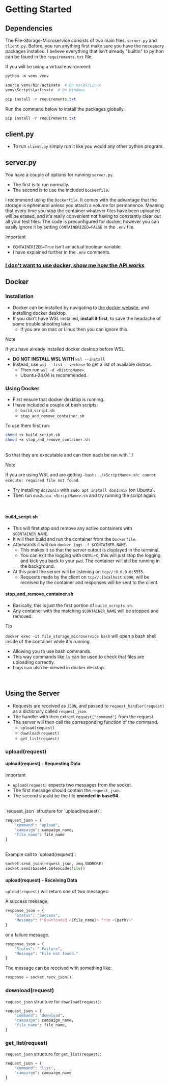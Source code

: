 # Getting Started
## Dependencies

The File-Storage-Microservice consists of two main files. `server.py` and `client.py`. Before, you run anything first make sure you have the necessary packages installed. I believe everything that isn't already "builtin" to python can be found in the `requirements.txt` file. 

If you will be using a virtual environment:

```powershell
python -m venv venv

source venv/bin/activate  # On macOS/Linux
venv\Scripts\activate  # On Windows

pip install -r requirements.txt

```

Run the command below to install the packages globally.

```powershell
pip install -r requirements.txt
```

## client.py

- To run `client.py` simply run it like you would any other python program. 

## server.py

You have a couple of options for running `server.py`.

- The first is to run normally. 
- The second is to use the included `Dockerfile`.

I recommend using the `Dockerfile`. It comes with the advantage that the storage is ephemeral unless you attach a volume for permanence. Meaning that every time you stop the container whatever files have been uploaded will be erased, and it's really convenient not having to constantly clear out all your test files. The code is preconfigured for docker, however you can easily ignore it by setting `CONTAINERIZED=FALSE` in the `.env` file. 

>[!important] 
> - `CONTAINERIZED=True` isn't an actual boolean variable.
> - I have explained further in the `.env` comments. 

### [I don't want to use docker, show me how the API works](#Using-the-Server)

##  Docker

### Installation

- Docker can be installed by navigating to [the docker website](https://www.docker.com/products/docker-desktop/), and installing  docker desktop. 
- If you don't have WSL installed, **install it first**, to save the headache of some trouble shooting later.
	- If you are on mac or Linux then you can ignore this.  


> [!note] 
> If you have already installed docker desktop before WSL. 
> - **DO NOT INSTALL WSL WITH** `wsl --install` 
> - Instead, use `wsl --list --verbose` to get a list of available distros.
> 	- Then run `wsl -d <DistroName>`.
> 	- Ubuntu-24.04 is recommended.


### Using Docker

- First ensure that docker desktop is running.
- I have included a couple of bash scripts:
	- `build_script.sh` 
	- `stop_and_remove_container.sh`

To use them first run:

```bash
chmod +x build_script.sh
chmod +x stop_and_remove_container.sh
```
<br>
So that they are executable and can then each be ran with `./<FileName`.

> [!note]
> If you are using WSL and are getting `-bash: ./<ScriptName>.sh: cannot execute: required file not found`. 
> - Try installing `dos2unix` with `sudo apt install dos2unix` (on Ubuntu).
> - Then run `dos2unix <ScriptName>.sh` and try running the script again.

<br>

#### build_script.sh

- This will first stop and remove any active containers with `$CONTAINER_NAME`. 
- It will then build and run the container from the `Dockerfile`.
- Afterwards it will run `docker logs -f $CONTAINER_NAME`.
	- This makes it so that the server output is displayed in the terminal. 
	- You can exit the logging with `CNTRL+C`, this will just stop the logging and kick you back to your `pwd`. The container will still be running in the background. 
- At this point the server will be listening on `tcp//:0.0.0.0:5555`.
	- Requests made by the client on `tcp//:localhost:6000`, will be received by the container and responses will be sent to the client.

#### stop_and_remove_container.sh

- Basically, this is just the first portion of `build_scripts.sh`. 
- Any container with the matching `$CONTAINER_NAME` will be stopped and removed. 

>[!tip] 
>`docker exec -it file_storage_microservice bash` will open a bash shell inside of the container while it's running. 
>- Allowing you to use bash commands. 
>- This way commands like `ls` can be used to check that files are uploading correctly.
>- Logs can also be viewed in docker desktop.

<br>

## Using the Server

- Requests are received as `JSON`, and passed to `request_handler(request)` as a dictionary called `request_json`. 
- The handler with then extract `request["command"]` from the request. 
- The server will then call the corresponding function of the command. 
	- `upload(request)`
	- `download(request)`
	- `get_list(request)`

### upload(request)
#### upload(request) - Requesting Data

> [!important]
> - `upload(request)` expects two messages from the socket.
> - The first message should contain the `request_json`.
> - The second should be the file **encoded in base64**.

<br>
`request_json` structure for `upload(request)`:

```python
request_json = {  
    "command": "upload",  
    "campaign": campaign_name,  
    "file_name": file_name 
}
```

<br>
Example call to `upload(request)`:

```python
socket.send_json(request_json, zmq.SNDMORE)  
socket.send(base64.b64encode(file))
```


#### upload(request) - Receiving Data

`upload(request)` will return one of two messages:

A success message, 

```python
response_json = {  
    "Status": "Success",  
    "Message": f"Downloaded <{file_name}> from <{path}>"  
}
```


or a failure message.

```python
response_json = {  
    "Status": " Failure",  
    "Message": "File not found."
}
```


The message can be received with something like:

```python
response = socket.recv_json()
```

### download(request)

`request_json` structure for `download(request)`:

```python
request_json = {  
    "command": "download",  
    "campaign": campaign_name,  
    "file_name": file_name,  
}
```

### get_list(request)

`request_json` structure for `get_list(request)`:
```python
request_json = {  
    "command": "list",  
    "campaign": campaign_name 
}
```